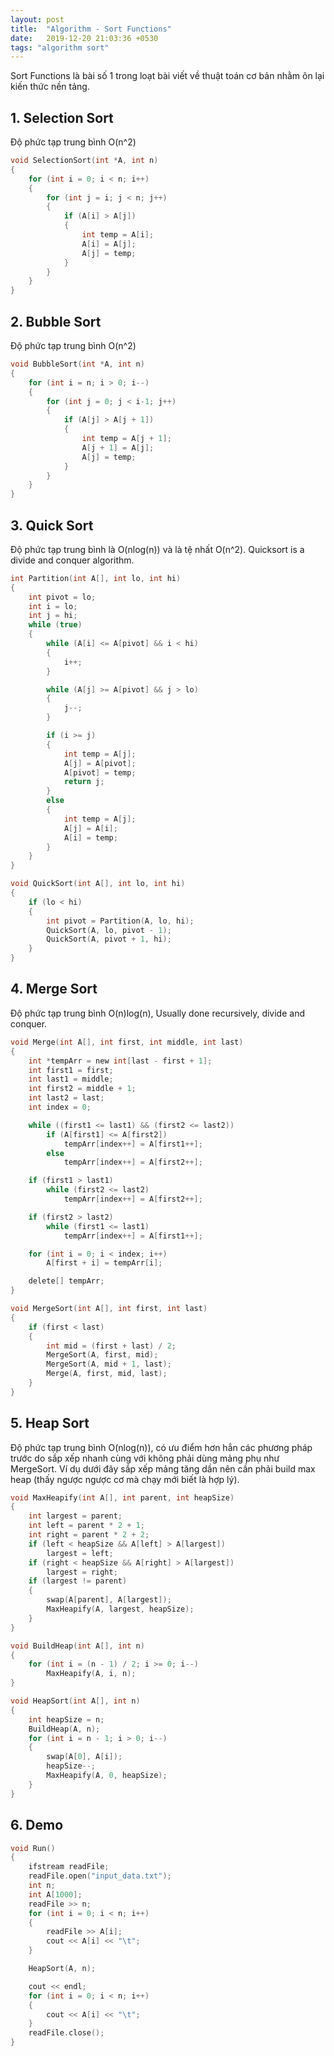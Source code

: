 ```yaml
---
layout: post
title:  "Algorithm - Sort Functions"
date:   2019-12-20 21:03:36 +0530
tags: "algorithm sort"
---
```


Sort Functions là bài số 1 trong loạt bài viết về thuật toán cơ bản nhằm ôn lại kiến thức nền tảng.

## 1. Selection Sort
Độ phức tạp trung bình O(n^2)
```c
void SelectionSort(int *A, int n)
{
	for (int i = 0; i < n; i++)
	{
		for (int j = i; j < n; j++)
		{
			if (A[i] > A[j])
			{
				int temp = A[i];
				A[i] = A[j];
				A[j] = temp;
			}
		}
	}
}
```

## 2. Bubble Sort
Độ phức tạp trung bình O(n^2)
```c
void BubbleSort(int *A, int n)
{
	for (int i = n; i > 0; i--)
	{
		for (int j = 0; j < i-1; j++)
		{
			if (A[j] > A[j + 1])
			{
				int temp = A[j + 1];
				A[j + 1] = A[j];
				A[j] = temp;
			}
		}
	}
}
```

## 3. Quick Sort
Độ phức tạp trung bình là O(nlog(n)) và là tệ nhất O(n^2). Quicksort is a divide and conquer algorithm.
```c
int Partition(int A[], int lo, int hi)
{
	int pivot = lo;
	int i = lo;
	int j = hi;
	while (true)
	{
		while (A[i] <= A[pivot] && i < hi)
		{
			i++;
		}

		while (A[j] >= A[pivot] && j > lo)
		{
			j--;
		}

		if (i >= j)
		{
			int temp = A[j];
			A[j] = A[pivot];
			A[pivot] = temp;
			return j;
		}
		else
		{
			int temp = A[j];
			A[j] = A[i];
			A[i] = temp;
		}
	}
}

void QuickSort(int A[], int lo, int hi)
{
	if (lo < hi)
	{
		int pivot = Partition(A, lo, hi);
		QuickSort(A, lo, pivot - 1);
		QuickSort(A, pivot + 1, hi);
	}
}
```
## 4. Merge Sort
Độ phức tạp trung bình O(n)log(n), Usually done recursively, divide and conquer.
```c
void Merge(int A[], int first, int middle, int last)
{
	int *tempArr = new int[last - first + 1];
	int first1 = first;
	int last1 = middle;
	int first2 = middle + 1;
	int last2 = last;
	int index = 0;

	while ((first1 <= last1) && (first2 <= last2))
		if (A[first1] <= A[first2])
			tempArr[index++] = A[first1++];
		else
			tempArr[index++] = A[first2++];

	if (first1 > last1)
		while (first2 <= last2)
			tempArr[index++] = A[first2++];

	if (first2 > last2)
		while (first1 <= last1)
			tempArr[index++] = A[first1++];

	for (int i = 0; i < index; i++)
		A[first + i] = tempArr[i];

	delete[] tempArr;
}

void MergeSort(int A[], int first, int last)
{
	if (first < last)
	{
		int mid = (first + last) / 2;
		MergeSort(A, first, mid);
		MergeSort(A, mid + 1, last);
		Merge(A, first, mid, last);
	}
}
```

## 5. Heap Sort
Độ phức tạp trung bình O(nlog(n)), có ưu điểm hơn hẳn các phương pháp trước do sắp xếp nhanh cùng với không phải dùng mảng phụ như MergeSort. Ví dụ dưới đây sắp xếp mảng tăng dần nên cần phải build max heap (thấy ngược ngược cơ mà chạy mới biết là hợp lý).
```c
void MaxHeapify(int A[], int parent, int heapSize)
{
	int largest = parent;
	int left = parent * 2 + 1;
	int right = parent * 2 + 2;
	if (left < heapSize && A[left] > A[largest])
		largest = left;
	if (right < heapSize && A[right] > A[largest])
		largest = right;
	if (largest != parent)
	{
		swap(A[parent], A[largest]);
		MaxHeapify(A, largest, heapSize);
	}
}

void BuildHeap(int A[], int n)
{
	for (int i = (n - 1) / 2; i >= 0; i--)
		MaxHeapify(A, i, n);
}

void HeapSort(int A[], int n)
{
	int heapSize = n;
	BuildHeap(A, n);
	for (int i = n - 1; i > 0; i--)
	{
		swap(A[0], A[i]);
		heapSize--;
		MaxHeapify(A, 0, heapSize);
	}
}
```
## 6. Demo
```c
void Run()
{
    ifstream readFile;
    readFile.open("input_data.txt");
    int n;
    int A[1000];
    readFile >> n;
    for (int i = 0; i < n; i++)
    {
        readFile >> A[i];
        cout << A[i] << "\t";
    }

    HeapSort(A, n);

    cout << endl;
    for (int i = 0; i < n; i++)
    {
        cout << A[i] << "\t";
    }
    readFile.close();
}

```